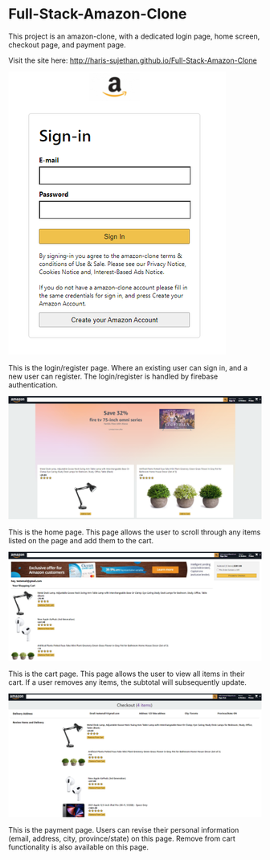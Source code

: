 # Full-Stack-Amazon-Clone

This project is an amazon-clone, with a dedicated login page, home screen, checkout page, and payment page. 

Visit the site here: http://haris-sujethan.github.io/Full-Stack-Amazon-Clone

![](images/LoginPage.PNG)

This is the login/register page. Where an existing user can sign in, and a new user can register. The login/register is handled by firebase authentication.

![](images/HomeScreen.PNG)

This is the home page. This page allows the user to scroll through any items listed on the page and add them to the cart.

![](images/CheckoutPage.PNG)

This is the cart page. This page allows the user to view all items in their cart. If a user removes any items, the subtotal will subsequently update.

![](images/PaymentPage.PNG)

This is the payment page. Users can revise their personal information (email, address, city, province/state) on this page. Remove from cart functionality is also available on this page.


